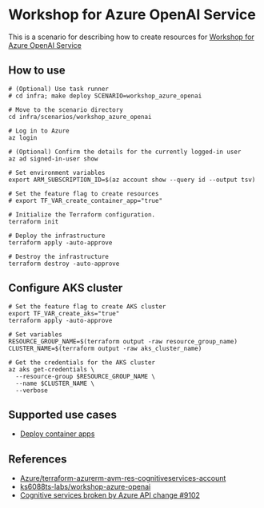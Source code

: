 # Workshop for Azure OpenAI Service

This is a scenario for describing how to create resources for [Workshop for Azure OpenAI Service](https://ks6088ts-labs.github.io/workshop-azure-openai/)

## How to use

```shell
# (Optional) Use task runner
# cd infra; make deploy SCENARIO=workshop_azure_openai

# Move to the scenario directory
cd infra/scenarios/workshop_azure_openai

# Log in to Azure
az login

# (Optional) Confirm the details for the currently logged-in user
az ad signed-in-user show

# Set environment variables
export ARM_SUBSCRIPTION_ID=$(az account show --query id --output tsv)

# Set the feature flag to create resources
# export TF_VAR_create_container_app="true"

# Initialize the Terraform configuration.
terraform init

# Deploy the infrastructure
terraform apply -auto-approve

# Destroy the infrastructure
terraform destroy -auto-approve
```

## Configure AKS cluster

```shell
# Set the feature flag to create AKS cluster
export TF_VAR_create_aks="true"
terraform apply -auto-approve

# Set variables
RESOURCE_GROUP_NAME=$(terraform output -raw resource_group_name)
CLUSTER_NAME=$(terraform output -raw aks_cluster_name)

# Get the credentials for the AKS cluster
az aks get-credentials \
  --resource-group $RESOURCE_GROUP_NAME \
  --name $CLUSTER_NAME \
  --verbose
```

## Supported use cases

- [Deploy container apps](../../../docs/recipes/deploy_container_apps.md)

## References

- [Azure/terraform-azurerm-avm-res-cognitiveservices-account](https://github.com/Azure/terraform-azurerm-avm-res-cognitiveservices-account)
- [ks6088ts-labs/workshop-azure-openai](https://github.com/ks6088ts-labs/workshop-azure-openai)
- [Cognitive services broken by Azure API change #9102](https://github.com/hashicorp/terraform-provider-azurerm/issues/9102)
